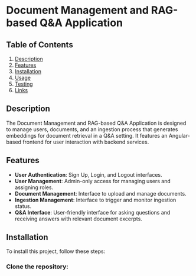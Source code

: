 # Document Management and RAG-based Q&A Application

## Table of Contents
1. [Description](#description)
2. [Features](#features)
3. [Installation](#installation)
4. [Usage](#usage)
5. [Testing](#testing)
6. [Links](#links)

## Description
The Document Management and RAG-based Q&A Application is designed to manage users, documents, and an ingestion process that generates embeddings for document retrieval in a Q&A setting. It features an Angular-based frontend for user interaction with backend services.

## Features
- **User Authentication**: Sign Up, Login, and Logout interfaces.
- **User Management**: Admin-only access for managing users and assigning roles.
- **Document Management**: Interface to upload and manage documents.
- **Ingestion Management**: Interface to trigger and monitor ingestion status.
- **Q&A Interface**: User-friendly interface for asking questions and receiving answers with relevant document excerpts.

## Installation
To install this project, follow these steps:

### Clone the repository:
